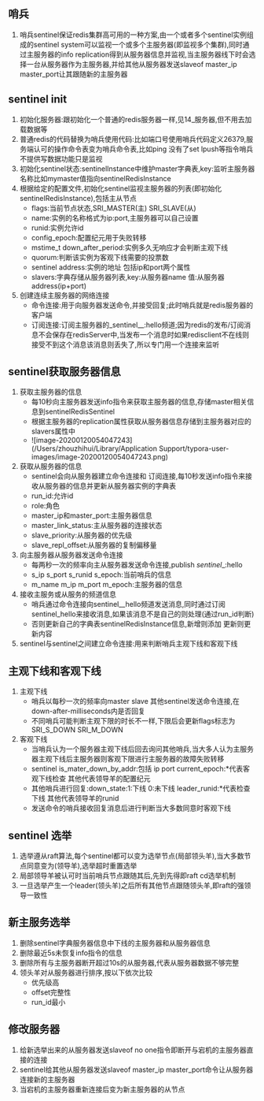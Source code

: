 ## 哨兵

1. 哨兵sentinel保证redis集群高可用的一种方案,由一个或者多个sentinel实例组成的sentinel system可以监视一个或多个主服务器(即监视多个集群),同时通过主服务器的info replication得到从服务器信息并监视,当主服务器线下时会选择一台从服务器作为主服务器,并给其他从服务器发送slaveof master_ip master_port让其跟随新的主服务器



## sentinel init

1. 初始化服务器:跟初始化一个普通的redis服务器一样,见14_服务器,但不用去加载数据等
2. 普通redis的代码替换为哨兵使用代码:比如端口号使用哨兵代码定义26379,服务端认可的操作命令表变为哨兵命令表,比如ping 没有了set lpush等指令哨兵不提供写数据功能只是监视
3. 初始化sentinel状态:sentinelInstance中维护master字典表,key:监听主服务器名称比如mymaster值指向sentinelRedisInstance
4. 根据给定的配置文件,初始化sentinel监视主服务器的列表(即初始化sentinelRedisInstance),包括主从节点
   - flags:当前节点状态,SRI_MASTER(主) SRI_SLAVE(从)
   - name:实例的名称格式为ip:port,主服务器可以自己设置
   - runid:实例允许id
   - config_epoch:配置纪元用于失败转移
   - mstime_t down_after_period:实例多久无响应才会判断主观下线
   - quorum:判断该实例为客观下线需要的投票数
   - sentinel address:实例的地址 包括ip和port两个属性
   - slavers:字典存储从服务器列表,key:从服务器name 值:从服务器address(ip+port)
5. 创建连续主服务器的网络连接
   - 命令连接:用于向服务器发送命令,并接受回复;此时哨兵就是redis服务器的客户端
   - 订阅连接:订阅主服务器的_sentinel__:hello频道;因为redis的发布/订阅消息不会保存在redisServer中,当发布一个消息时如果redisclient不在线则接受不到这个消息该消息则丢失了,所以专门用一个连接来监听



## sentinel获取服务器信息

1. 获取主服务器的信息
   - 每10秒向主服务器发送info指令来获取主服务器的信息,存储master相关信息到sentinelRedisSentinel
   - 根据主服务器的replication属性获取从服务器信息存储到主服务器对应的slavers属性中
   - ![image-20200120054047243](/Users/zhouzhihui/Library/Application Support/typora-user-images/image-20200120054047243.png)
2. 获取从服务器的信息
   - sentinel会向从服务器建立命令连接和 订阅连接,每10秒发送info指令来接收从服务器的信息并更新从服务器实例的字典表
   - run_id:允许id   
   - role:角色
   -  master_ip和master_port:主服务器信息 
   - master_link_status:主从服务器的连接状态
   - slave_priority:从服务器的优先级
   - slave_repl_offset:从服务器的复制偏移量
3. 向主服务器从服务器发送命令连接
   - 每两秒一次的频率向主从服务器发送命令连接,publish _sentinel__:hello
   - s_ip s_port s_runid s_epoch:当前哨兵的信息
   - m_name m_ip m_port m_epoch:主服务器的信息
4. 接收主服务或从服务的频道信息
   - 哨兵通过命令连接向sentinel__hello频道发送消息,同时通过订阅sentinel_hello来接收消息,如果该消息不是自己的则处理(通过run_id判断)
   - 否则更新自己的字典表sentinelRedisInstance信息,新增则添加 更新则更新内容
5. sentinel与sentinel之间建立命令连接:用来判断哨兵主观下线和客观下线



## 主观下线和客观下线

1. 主观下线
   - 哨兵以每秒一次的频率向master slave 其他sentinel发送命令连接,在down-after-milliseconds内是否回复
   - 不同哨兵可能判断主观下限的时长不一样,下限后会更新flags标志为SRI_S_DOWN SRI_M_DOWN
2. 客观下线
   - 当哨兵认为一个服务器主观下线后回去询问其他哨兵,当大多人认为主服务器主观下线后主服务器则客观下限进行主服务器的故障失败转移
   - sentinel is_mater_down_by_addr:包括  ip port  current_epoch:*代表客观下线检查 其他代表领导羊的配置纪元
   - 其他哨兵进行回复:down_state:1:下线 0:未下线  leader_runid:*代表检查下线 其他代表领导羊的runid
   - 发送命令的哨兵接收回复消息后进行判断当大多数同意时客观下线



## sentinel 选举

1. 选举遵从raft算法,每个sentinel都可以变为选举节点(局部领头羊),当大多数节点同意变为(领导羊),选举超时重置选举
2. 局部领导羊被认可时当前哨兵节点跟随其后,先到先得即raft cd选举机制
3. 一旦选举产生一个leader(领头羊)之后所有其他节点跟随领头羊,即raft的强领导一致性



## 新主服务选举

1. 删除sentinel字典服务器信息中下线的主服务器和从服务器信息
2. 删除最近5s未恢复info指令的信息
3. 删除所有与主服务器断开超过10s的从服务器,代表从服务器数据不够完整
4. 领头羊对从服务器进行排序,按以下依次比较
   - 优先级高
   - offset完整性
   - run_id最小



## 修改服务器

1. 给新选举出来的从服务器发送slaveof no one指令即断开与宕机的主服务器直接的连接
2. sentinel给其他从服务器发送slaveof master_ip master_port命令让从服务器连接新的主服务器
3. 当宕机的主服务器重新连接后变为新主服务器的从节点